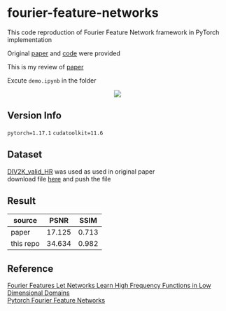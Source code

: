 # fourier-feature-networks
This code reproduction of Fourier Feature Network framework in PyTorch implementation

Original [paper](https://arxiv.org/pdf/2006.10739.pdf) and [code](https://github.com/tancik/fourier-feature-networks) were provided

This is my review of [paper](https://breezy-perfume-dec.notion.site/Fourier-Features-Let-Networks-Learn-High-Frequency-Functions-in-Low-Dimensional-Domains-2f1ba5cd909e4f2e9b58e330185477d7)


Excute ```demo.ipynb``` in the folder

<p align=center><img src = https://bmild.github.io/fourfeat/img/teaser.png ></p>

## Version Info
```pytorch=1.17.1```
```cudatoolkit=11.6```

## Dataset
[DIV2K_valid_HR](https://data.vision.ee.ethz.ch/cvl/DIV2K/) was used as used in original paper<br>
download file [here](http://data.vision.ee.ethz.ch/cvl/DIV2K/DIV2K_valid_HR.zip) and push the file

## Result
| source | PSNR | SSIM |
| ------ | ------| ------|
| paper | 17.125 | 0.713 |
| this repo | 34.634 | 0.982 |

## Reference
[Fourier Features Let Networks Learn High Frequency Functions in Low Dimensional Domains](https://arxiv.org/pdf/2006.10739.pdf)<br>
[Pytorch Fourier Feature Networks](https://github.com/ndahlquist/pytorch-fourier-feature-networks)
 

